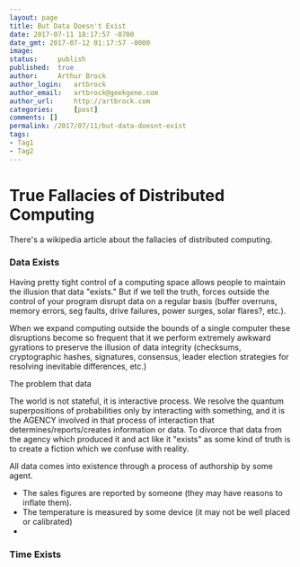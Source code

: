 ```yaml
---
layout: page
title: But Data Doesn't Exist
date: 2017-07-11 18:17:57 -0700
date_gmt: 2017-07-12 01:17:57 -0000
image: 		
status: 	publish
published: 	true
author: 	Arthur Brock
author_login: 	artbrock
author_email: 	artbrock@geekgene.com
author_url: 	http://artbrock.com
categories: 	[post]
comments: []
permalink: /2017/07/11/but-data-doesnt-exist
tags:
- Tag1
- Tag2
---
```



# True Fallacies of Distributed Computing

There's a wikipedia article about the fallacies of distributed computing.

### Data Exists

Having pretty tight control of a computing space allows people to maintain the illusion that data "exists." But if we tell the truth, forces outside the control of your program disrupt data on a regular basis (buffer overruns, memory errors, seg faults, drive failures, power surges, solar flares?, etc.).

When we expand computing outside the bounds of a single computer these disruptions become so frequent that it we perform extremely awkward gyrations to preserve the illusion of data integrity (checksums, cryptographic hashes, signatures, consensus, leader election strategies for resolving inevitable differences, etc.)

The problem that data

The world is not stateful, it is interactive process. We resolve the quantum superpositions of probabilities only by interacting with something, and it is the AGENCY involved in that process of interaction that determines/reports/creates information or data. To divorce that data from the agency which produced it and act like it "exists" as some kind of truth is to create a fiction which we confuse with reality.

All data comes into existence through a process of authorship by some agent.
 - The sales figures are reported by someone (they may have reasons to inflate them).
 - The temperature is measured by some device (it may not be well placed or calibrated)
 -

### Time Exists
